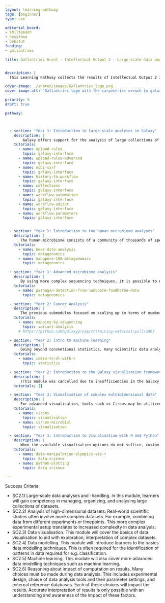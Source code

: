```yaml
---
layout: learning-pathway
tags: [beginner]
type: use

editorial_board:
- shiltemann
- hexylena
- bebatut
funding:
- gallantries

title: Gallantries Grant - Intellectual Output 2 - Large-scale data analysis, and introduction to visualisation and data modelling


description: |
  This Learning Pathway collects the results of Intellectual Output 2 in the Gallantries Project

cover-image: ./shared/images/Gallantries_logo.png
cover-image-alt: "Gallantries logo with the carpentries wrench in galaxy 2 stripes 1 strip colour scheme."

priority: 5
draft: true

pathway:



  - section: "Year 1: Introduction to large-scale analyses in Galaxy"
    description: |
        Galaxy offers support for the analysis of large collections of data. This submodule will cover the upload, organisation, and analysis of such large sets of data and files. [SC2.1; SC1.3,5]
    tutorials:
      - name: upload-rules
        topic: galaxy-interface
      - name: upload-rules-advanced
        topic: galaxy-interface
      - name: ncbi-sarf
        topic: galaxy-interface
      - name: history-to-workflow
        topic: galaxy-interface
      - name: collections
        topic: galaxy-interface
      - name: workflow-automation
        topic: galaxy-interface
      - name: workflow-editor
        topic: galaxy-interface
      - name: workflow-parameters
        topic: galaxy-interface


  - section: "Year 1: Introduction to the human microbiome analyses"
    description: |
       The human microbiome consists of a community of thousands of species of microorganisms. Sequencing of this community is often performed to identify which species of microorganism are present. This aids in diagnostics and treatment of patients. [SC2.1-3,6; SC1.4,5]
    tutorials:
      - name: beer-data-analysis
        topic: metagenomics
      - name: nanopore-16S-metagenomics
        topic: metagenomics

  - section: "Year 1: Advanced microbiome analysis"
    description: |
       By using more complex sequencing techniques, it is possible to not only obtain information about which organisms are present in the microbiome, but also their activity. This can e.g. aid in identification of antibiotic resistance. This more complex sequencing requires more complex data analysis [SC2.1-4,6; SC1.4,5]
    tutorials:
      - name: pathogen-detection-from-nanopore-foodborne-data
        topic: metagenomics

  - section: "Year 2: Cancer Analysis"
    description: |
       The previous submodules focused on scaling up in terms of number of samples. This submodule will focus on scaling up in terms of complexity. Cancer is a disease of the genome, it is a multifaceted and heterogeneous disease. This leads to complex datasets and analysis pipelines [SC2.3,4; SC1.5]
    tutorials:
      - name: mapping-by-sequencing
        topic: variant-analysis
      # https://github.com/galaxyproject/training-material/pull/3802

  - section: "Year 2: Intro to machine learning"
    description: |
       Going beyond conventional statistics, many scientific data analyses benefit from machine learning techniques for modelling of datasets. This is widely used in biomedical domain. [SC2.4,5; SC1.4]
    tutorials:
      - name: intro-to-ml-with-r
        topic: statistics

  - section: "Year 2: Introduction to the Galaxy visualisation framework"
    description: |
       (This module was cancelled due to insufficiencies in the Galaxy Visualisation Framework.) Galaxy has many options for visualisation of scientific data. This module will cover how to use this framework to create and share visualisation. [SC2.2-3; SC1.1,3,6]
    tutorials: []

  - section: "Year 3: Visualisation of complex multidimensional data"
    description: |
       For advanced visualisation, tools such as Circos may be utilized where Galaxy’s basic visualisation framework does not suffice. [SC2.2-3; SC1.5]
    tutorials:
      - name: circos
        topic: visualisation
      - name: circos-microbial
        topic: visualisation

  - section: "Year 3: Introduction to Visualisation with R and Python"
    description: |
       When the available visualisation options do not suffice, custom plots and visualisations can be created using one of several extensive visualisation libraries available in R and Python. This module will cover the basics of using R and Python to create custom plots and visualisations. [SC2.3; SC1.1]
    tutorials:
      - name: data-manipulation-olympics-viz-r
        topic: data-science
      - name: python-plotting
        topic: data-science

---
```


Success Criteria:

- SC2.1) Large-scale data analyses and -handling. In this module, learners will gain competency in managing, organizing, and analysing large collections of datasets.
- SC2.2) Analysis of high-dimensional datasets. Real-world scientific studies often involve more complex datasets. For example, combining data from different experiments or timepoints. This more complex experimental setup translates to increased complexity in data analysis.
- SC2.3) Data visualisation. This module will cover the basics of data visualisation to aid with exploration, interpretation of complex datasets.
- SC2.4) Data modelling. This module will introduce learners to the basics data modelling techniques. This is often required for the identification of patterns in data required for e.g. classification.
- SC2.5) Machine learning. This module will also cover more advanced data modelling techniques such as machine learning.
- SC2.6) Reasoning about impact of computation on results. Many choices must be made during data analysis. This includes experimental design, choice of data analysis tools and their parameter settings, and external reference databases. Each of these choices will impact the results. Accurate interpretation of results is only possible with an understanding and awareness of the impact of these factors.

